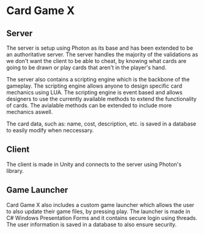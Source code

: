 # Card Game X

## Server

The server is setup using Photon as its base and has been extended to be an authoritative server. 
The server handles the majority of the validations as we don't want the client to be able to cheat, 
by knowing what cards are going to be drawn or play cards that aren't in the player's hand. 

The server also contains a scripting engine which is the backbone of the gameplay. 
The scripting engine allows anyone to design specific card mechanics using LUA. 
The scripting engine is event based and allows designers to use the currently available methods to extend the functionality of cards.
The avialable methods can be extended to include more mechanics aswell.

The card data, such as: name, cost, description, etc. is saved in a database to easily modify when neccessary.

## Client

The client is made in Unity and connects to the server using Photon's library.

## Game Launcher

Card Game X also includes a custom game launcher which allows the user to also update their game files,
by pressing play. The launcher is made in C# Windows Presentation Forms and it contains secure login using
threads. The user information is saved in a database to also ensure security.

